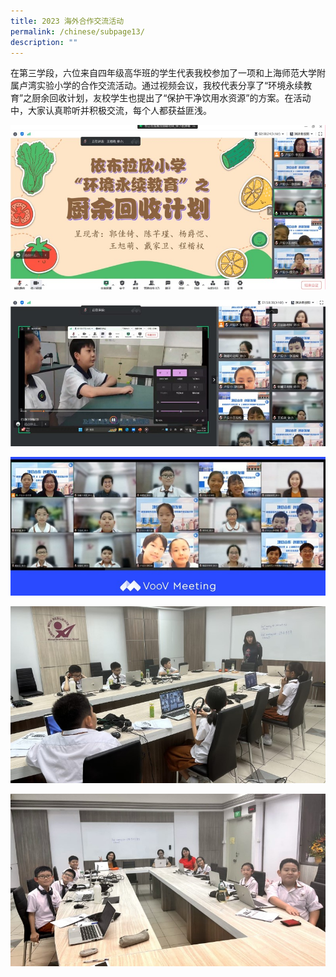 ```yaml
---
title: 2023 海外合作交流活动
permalink: /chinese/subpage13/
description: ""
---
```

在第三学段，六位来自四年级高华班的学生代表我校参加了一项和上海师范大学附属卢湾实验小学的合作交流活动。通过视频会议，我校代表分享了“环境永续教育”之厨余回收计划，友校学生也提出了“保护干净饮用水资源”的方案。在活动中，大家认真聆听并积极交流，每个人都获益匪浅。

![](/images/2023_cl_exchangeprogramme01.jpg)

![](/images/2023_cl_exchangeprogramme02.jpg)

![](/images/2023_cl_exchangeprogramme03.jpg)

![](/images/2023_cl_exchangeprogramme04.jpg)

![](/images/2023_cl_exchangeprogramme05.jpg)